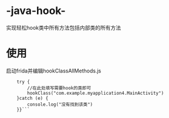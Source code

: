 # -java-hook-
实现轻松hook类中所有方法包括内部类的所有方法
# 使用
启动frida并编辑hookClassAllMethods.js
```function main(){
    try {
        //在此处填写需要hook的类即可
        hookClass("com.example.myapplication4.MainActivity")
    }catch (e) {
        console.log("没有找到该类")
    }}```

